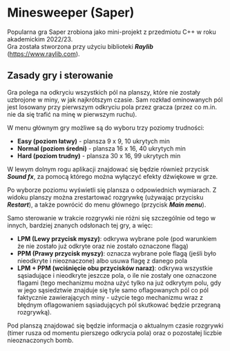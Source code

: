 # Minesweeper (Saper)

Popularna gra Saper zrobiona jako mini-projekt z przedmiotu C++ w roku akademickim 2022/23.  
Gra została stworzona przy użyciu biblioteki ***Raylib*** (https://www.raylib.com).

## Zasady gry i sterowanie

Gra polega na odkryciu wszystkich pól na planszy, które nie zostały uzbrojone w miny, w jak najkrótszym czasie. Sam rozkład ominowanych pól jest losowany przy pierwszym odkryciu pola przez gracza (przez co m.in. nie da się trafić na minę w pierwszym ruchu).  

W menu głównym gry możliwe są do wyboru trzy poziomy trudności:

* **Easy (poziom łatwy)** - plansza 9 x 9, 10 ukrytych min
* **Normal (poziom średni)** - plansza 16 x 16, 40 ukrytych min
* **Hard (poziom trudny)** - plansza 30 x 16, 99 ukrytych min

W lewym dolnym rogu aplikacji znajdować się będzie również przycisk ***Sound fx***, za pomocą którego można wyłączyć efekty dźwiękowe w grze.  

Po wyborze poziomu wyświetli się plansza o odpowiednich wymiarach. Z widoku planszy można zrestartować rozgrywkę (używając przycisku ***Restart***), a także powrócić do menu głównego (przycisk ***Main menu***).

Samo sterowanie w trakcie rozgrywki nie różni się szczególnie od tego w innych, bardziej znanych odsłonach tej gry, a więc:

* **LPM (Lewy przycisk myszy)**: odkrywa wybrane pole (pod warunkiem że nie zostało już odkryte oraz nie zostało oznaczone flagą)
* **PPM (Prawy przycisk myszy)**: oznacza wybrane pole flagą (jeśli było nieodkryte i nieoznaczone) albo usuwa flagę z danego pola
* **LPM + PPM (wciśnięcie obu przycisków naraz)**: odkrywa wszystkie sąsiadujące i nieodkryte jeszcze pola, o ile nie zostały one oznaczone flagami (tego mechanizmu można użyć tylko na już odkrytym polu, gdy w jego sąsiedztwie znajduje się tyle samo oflagowanych pól co pól faktycznie zawierających miny - użycie tego mechanizmu wraz z błędnym oflagowaniem sąsiadujących pól skutkować będzie przegraną rozgrywką).

Pod planszą znajdować się będzie informacja o aktualnym czasie rozgrywki (timer rusza od momentu pierszego odkrycia pola) oraz o pozostałej liczbie nieoznaczonych bomb.
